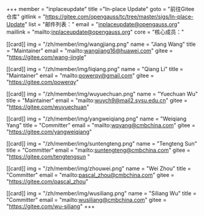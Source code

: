 +++
member = "inplaceupdate"
title ="In-place Update"
goto = "前往Gitee仓库"
gitlink = "https://gitee.com/opengauss/tc/tree/master/sigs/In-place-Update"
list = "邮件列表："
email = "inplaceupdate@opengauss.org"
maillink = "mailto:inplaceupdate@opengauss.org"
core = "核心成员："


[[card]]
img = "/zh/member/img/wangjiang.png"
name = "Jiang Wang"
title = "Maintainer"
email = "mailto:wangjiang16@huawei.com"
gitee = "https://gitee.com/wang-jingle"

[[card]]
img = "/zh/member/img/liqiang.png"
name = "Qiang Li"
title = "Maintainer"
email = "mailto:powerqy@gmail.com"
gitee = "https://gitee.com/powerqy"

[[card]]
img = "/zh/member/img/wuyuechuan.png"
name = "Yuechuan Wu"
title = "Maintainer"
email = "mailto:wuych9@mail2.sysu.edu.cn"
gitee = "https://gitee.com/wuyuechuan"

[[card]]
img = "/zh/member/img/yangweiqiang.png"
name = "Weiqiang Yang"
title = "Committer"
email = "mailto:wqyang@cmbchina.com"
gitee = "https://gitee.com/yangweiqiang"

[[card]]
img = "/zh/member/img/suntengteng.png"
name = "Tengteng Sun"
title = "Committer"
email = "mailto:suntengteng@cmbchina.com"
gitee = "https://gitee.com/tengtengsun "

[[card]]
img = "/zh/member/img/zhouwei.png"
name = "Wei Zhou"
title = "Committer"
email = "mailto:pascal_zhou@cmbchina.com"
gitee = "https://gitee.com/pascal_zhou"

[[card]]
img = "/zh/member/img/wusiliang.png"
name = "Siliang Wu"
title = "Committer"
email = "mailto:wusiliang@cmbchina.com"
gitee = "https://gitee.com/wu-siliang"
+++